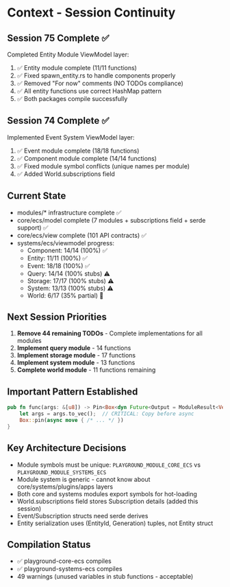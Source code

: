 # Context - Session Continuity

## Session 75 Complete ✅
Completed Entity Module ViewModel layer:
1. ✅ Entity module complete (11/11 functions)
2. ✅ Fixed spawn_entity.rs to handle components properly
3. ✅ Removed "For now" comments (NO TODOs compliance)
4. ✅ All entity functions use correct HashMap pattern
5. ✅ Both packages compile successfully

## Session 74 Complete ✅
Implemented Event System ViewModel layer:
1. ✅ Event module complete (18/18 functions)
2. ✅ Component module complete (14/14 functions)
3. ✅ Fixed module symbol conflicts (unique names per module)
4. ✅ Added World.subscriptions field

## Current State
- modules/* infrastructure complete ✅
- core/ecs/model complete (7 modules + subscriptions field + serde support) ✅
- core/ecs/view complete (101 API contracts) ✅
- systems/ecs/viewmodel progress:
  - Component: 14/14 (100%) ✅
  - Entity: 11/11 (100%) ✅
  - Event: 18/18 (100%) ✅
  - Query: 14/14 (100% stubs) ⚠️
  - Storage: 17/17 (100% stubs) ⚠️
  - System: 13/13 (100% stubs) ⚠️
  - World: 6/17 (35% partial) 🔄

## Next Session Priorities
1. **Remove 44 remaining TODOs** - Complete implementations for all modules
2. **Implement query module** - 14 functions
3. **Implement storage module** - 17 functions
4. **Implement system module** - 13 functions
5. **Complete world module** - 11 functions remaining

## Important Pattern Established
```rust
pub fn func(args: &[u8]) -> Pin<Box<dyn Future<Output = ModuleResult<Vec<u8>>> + Send>> {
    let args = args.to_vec();  // CRITICAL: Copy before async
    Box::pin(async move { /* ... */ })
}
```

## Key Architecture Decisions
- Module symbols must be unique: `PLAYGROUND_MODULE_CORE_ECS` vs `PLAYGROUND_MODULE_SYSTEMS_ECS`
- Module system is generic - cannot know about core/systems/plugins/apps layers
- Both core and systems modules export symbols for hot-loading
- World.subscriptions field stores Subscription details (added this session)
- Event/Subscription structs need serde derives
- Entity serialization uses (EntityId, Generation) tuples, not Entity struct

## Compilation Status
- ✅ playground-core-ecs compiles
- ✅ playground-systems-ecs compiles
- 49 warnings (unused variables in stub functions - acceptable)
